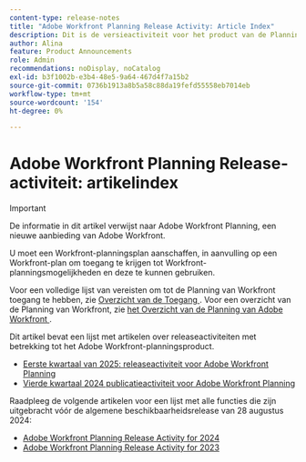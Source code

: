 ```yaml
---
content-type: release-notes
title: "Adobe Workfront Planning Release Activity: Article Index"
description: Dit is de versieactiviteit voor het product van de Planning van Adobe Workfront.
author: Alina
feature: Product Announcements
role: Admin
recommendations: noDisplay, noCatalog
exl-id: b3f1002b-e3b4-48e5-9a64-467d4f7a15b2
source-git-commit: 0736b1913a8b5a58c88da19fefd55558eb7014eb
workflow-type: tm+mt
source-wordcount: '154'
ht-degree: 0%

---
```


# Adobe Workfront Planning Release-activiteit: artikelindex

<!--remove the Important with the 25.1 release-->

>[!IMPORTANT]
>
>De informatie in dit artikel verwijst naar Adobe Workfront Planning, een nieuwe aanbieding van Adobe Workfront.
>
>U moet een Workfront-planningsplan aanschaffen, in aanvulling op een Workfront-plan om toegang te krijgen tot Workfront-planningsmogelijkheden en deze te kunnen gebruiken.
>
>Voor een volledige lijst van vereisten om tot de Planning van Workfront toegang te hebben, zie [ Overzicht van de Toegang ](/help/quicksilver/planning/access/access-overview.md).
>Voor een overzicht van de Planning van Workfront, zie [ het Overzicht van de Planning van Adobe Workfront ](/help/quicksilver/planning/general/planning-overview.md).
>

Dit artikel bevat een lijst met artikelen over releaseactiviteiten met betrekking tot het Adobe Workfront-planningsproduct.

* [Eerste kwartaal van 2025: releaseactiviteit voor Adobe Workfront Planning](/help/quicksilver/product-announcements/product-releases/planning-release-activity/planning-release-activity-25-q1.md)
* [Vierde kwartaal 2024 publicatieactiviteit voor Adobe Workfront Planning](/help/quicksilver/product-announcements/product-releases/planning-release-activity/planning-release-activity-24-q4.md)

<!-- remove this after 25.1 and consider removing the pages too-->

Raadpleeg de volgende artikelen voor een lijst met alle functies die zijn uitgebracht vóór de algemene beschikbaarheidsrelease van 28 augustus 2024:

* [Adobe Workfront Planning Release Activity for 2024](/help/quicksilver/planning/general/release-activity.md)
* [Adobe Workfront Planning Release Activity for 2023](/help/quicksilver/planning/general/release-activity-archives-2023.md)
